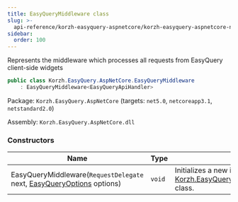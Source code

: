 ```yaml
---
title: EasyQueryMiddleware class
slug: >-
  api-reference/korzh-easyquery-aspnetcore/korzh-easyquery-aspnetcore-namespace/easyquerymiddleware-class
sidebar:
  order: 100
---
```


Represents the middleware which processes all requests from EasyQuery client-side widgets
```csharp
public class Korzh.EasyQuery.AspNetCore.EasyQueryMiddleware
    : EasyQueryMiddleware<EasyQueryApiHandler>

```
Package: `Korzh.EasyQuery.AspNetCore` (targets: `net5.0`, `netcoreapp3.1`, `netstandard2.0`)

Assembly: `Korzh.EasyQuery.AspNetCore.dll`

### Constructors

| Name | Type | Description | 
| --- | --- | --- | 
| EasyQueryMiddleware(`RequestDelegate` next, [EasyQueryOptions](/easyquery/docs/api-reference/korzh-easyquery/korzh-easyquery-services-namespace/easyqueryoptions-class) options) | `void` | Initializes a new instance of the [Korzh.EasyQuery.AspNetCore.EasyQueryMiddleware](/easyquery/docs/api-reference/korzh-easyquery-aspnetcore/korzh-easyquery-aspnetcore-namespace/easyquerymiddleware-class) class. |
